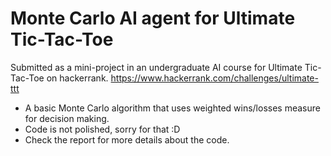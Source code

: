 # Monte Carlo AI agent for Ultimate Tic-Tac-Toe

Submitted as a mini-project in an undergraduate AI course for Ultimate Tic-Tac-Toe on hackerrank.
https://www.hackerrank.com/challenges/ultimate-ttt

* A basic Monte Carlo algorithm that uses weighted wins/losses measure for decision making.
* Code is not polished, sorry for that :D
* Check the report for more details about the code.
